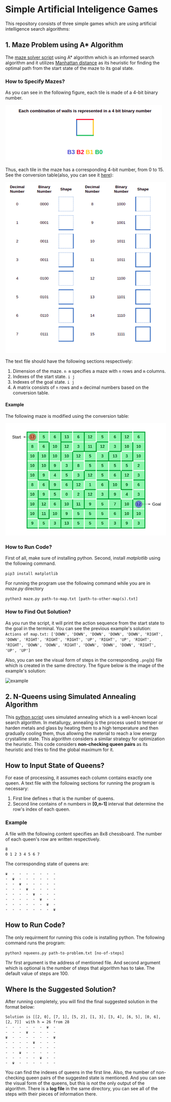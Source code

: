 # Simple Artificial Inteligence Games
This repository consists of three simple games which are using artificial intelligence search algorithms:

## 1. Maze Problem using A* Algorithm
The [maze solver script](/MazeProblem/maze.py) using A* algorithm which is an informed search algorithm and it utilizes [Manhattan distance](https://en.wikipedia.org/wiki/Taxicab_geometry) as its heuristic for finding the optimal path from the start state of the maze to its goal state.

### How to Specify Mazes?
As you can see in the following figure, each tile is made of a 4-bit binary number.

![bits](/MazeProblem/docs/bits.png)

Thus, each tile in the maze has a corresponding 4-bit number, from 0 to 15. See the conversion table(also, you can see it [here](https://docs.google.com/spreadsheets/d/1y7KYhUlC1OGaRbedLOUE6w6e3GAonbb-MzpsPF31jK8/edit?usp=sharing)):

![conversion table](/MazeProblem/docs/conversion_table.png)

The text file should have the following sections respectively:
1. Dimension of the maze. ```n m``` specifies a maze with ```n``` rows and ```m``` columns.
2. Indexes of the start state. ```i j```
3. Indexes of the goal state. ```i j```
4. A matrix consists of ```n``` rows and ```m``` decimal numbers based on the conversion table.

#### Example
The following maze is modified using the conversion table:

![example](/MazeProblem/docs/example.png)

### How to Run Code?
First of all, make sure of installing python. Second, install *matplotlib* using the following command.

```pip3 install matplotlib```

For running the program use the following command while you are in *maze.py* directory

```python3 maze.py path-to-map.txt [path-to-other-map(s).txt]```

### How to Find Out Solution?
As you run the script, it will print the action sequence from the start state to the goal in the terminal. You can see the previous example's solution:
```Actions of map.txt: ['DOWN', 'DOWN', 'DOWN', 'DOWN', 'DOWN', 'RIGHT', 'DOWN', 'RIGHT', 'RIGHT', 'RIGHT', 'UP', 'RIGHT', 'UP', 'RIGHT', 'RIGHT', 'DOWN', 'DOWN', 'RIGHT', 'DOWN', 'DOWN', 'DOWN', 'RIGHT', 'UP', 'UP']```

Also, you can see the visual form of steps in the corresponding ```.png```(s) file which is created in the same directory. The figure below is the image of the example's solution:

![example](/MazeProblem/docs/example_result.png)

## 2. N-Queens using Simulated Annealing Algorithm
This [python script](/NQueens/nqueens.py) uses simulated annealing which is a well-known local search algorithm. In metallurgy, annealing is the process used to temper or harden metals and glass by heating them to a high temperature and then gradually cooling them, thus allowing the material to reach a low energy crystalline state. This algorithm considers a similar strategy for optimization the heuristic.
This code considers **non-checking queen pairs** as its heuristic and tries to find the global maximum for it.

## How to Input State of Queens?
For ease of processing, it assumes each column contains exactly one queen.
A text file with the following sections for running the program is necessary:
1. First line defines ```n``` that is the number of queens.
2. Second line contains of n numbers in **[0,n-1]** interval that determine the row's index of each queen.

### Example
A file with the following content specifies an 8x8 chessboard. The number of each queen's row are written respectively.

```
8
0 1 2 3 4 5 6 7
```

The corresponding state of queens are:

```
♛  -  -  -  -  -  -  -  
-  ♛  -  -  -  -  -  -  
-  -  ♛  -  -  -  -  -  
-  -  -  ♛  -  -  -  -  
-  -  -  -  ♛  -  -  -  
-  -  -  -  -  ♛  -  -  
-  -  -  -  -  -  ♛  -  
-  -  -  -  -  -  -  ♛
```

## How to Run Code?
The only requirment for running this code is installing python.
The following command runs the program:

```python3 nqueens.py path-to-problem.txt [no-of-steps]```

Thr first argument is the address of mentioned file. And second argument which is optional is the number of steps that algorithm has to take. The default value of steps are 100.

## Where Is the Suggested Solution?
After running completely, you will find the final suggested solution in the format below:

```
Solution is [[2, 0], [7, 1], [5, 2], [1, 3], [3, 4], [6, 5], [0, 6], [2, 7]]  with h = 26 from 28
-  -  -  -  -  -  ♛  -  
-  -  -  ♛  -  -  -  -  
♛  -  -  -  -  -  -  ♛  
-  -  -  -  ♛  -  -  -  
-  -  -  -  -  -  -  -  
-  -  ♛  -  -  -  -  -  
-  -  -  -  -  ♛  -  -  
-  ♛  -  -  -  -  -  -
```
You can find the indexes of queens in the first line. Also, the number of non-checking queen pairs of the suggested state is mentioned. And you can see the visual form of the queens, but this is *not* the only output of the algorithm. There is a **log file** in the same directory, you can see all of the steps with their pieces of information there.
